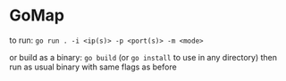 # GoMap

to run:
`go run . -i <ip(s)> -p <port(s)> -m <mode>`

or build as a binary:
`go build` (or `go install` to use in any directory)
then run as usual binary with same flags as before

